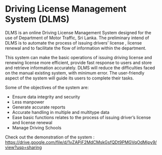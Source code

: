 # Driving License Management System (DLMS)

DLMS is an online Driving License Management System designed for the use of Department of Motor Traffic, Sri Lanka. The preliminary intend of DLMS is to automate the process of 
issuing drivers’ license , license renewal and to facilitate the flow of information within the department.

This system can make the basic operations of issuing driving license and renewing license more efficient, provide fast response to users and store and retrieve information accurately. 
DLMS will reduce the difficulties faced on the manual existing system, with minimum error. The user-friendly aspect of the system will guide its users to complete their tasks.

Some of the objectives of the system are:
- Ensure data integrity and security
- Less manpower
- Generate accurate reports
- Accurate handling in multiple and multitype data
- Ease basic functions relates to the process of issuing driver’s license and license renewal
- Manage Driving Schools

Check out the demonstration of the system : https://drive.google.com/file/d/1vZAPjF2MdCMskGsfQDt9PMGVqOdMipy9/view?usp=sharing
